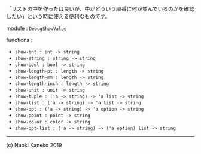 
「リストの中を作ったは良いが、中がどういう順番に何が並んでいるのかを確認したい」という時に使える便利なものです。

module : `DebugShowValue`

functions :

  - `show-int : int -> string`
  - `show-string : string -> string`
  - `show-bool : bool -> string`
  - `show-length-pt : length -> string`
  - `show-length-mm : length -> string`
  - `show-length-inch : length -> string`
  - `show-unit : unit -> string`
  - `show-tuple : ('a -> string) -> 'a list -> string`
  - `show-list : ('a -> string) -> 'a list -> string`
  - `show-opt : ('a -> string) -> 'a option -> string`
  - `show-point : point -> string`
  - `show-color : color -> string`
  - `show-opt-list : ('a -> string) -> ('a option) list -> string`

---
(c) Naoki Kaneko 2019
